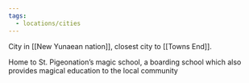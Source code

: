 ```yaml
---
tags:
  - locations/cities
---
```

City in [[New Yunaean nation]], closest city to [[Towns End]].

Home to St. Pigeonation’s magic school, a boarding school which also provides magical education to the local community 